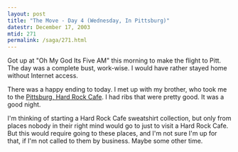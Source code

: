 ```yaml
---
layout: post
title: "The Move - Day 4 (Wednesday, In Pittsburg)"
datestr: December 17, 2003
mtid: 271
permalink: /saga/271.html
---
```


Got up at "Oh My God Its Five AM" this morning to make the flight to Pitt.  The day was a complete bust, work-wise.  I would have rather stayed home without Internet access.

There was a happy ending to today.  I met up with my brother, who took me to the <a href="http://www.hardrock.com/locations/cafes/cafes.aspx?lc=PITT" title="Hard Rock Cafe - Cafes - HRC Pittsburgh">Pittsburg, Hard Rock Cafe</a>.  I had ribs that were pretty good.  It was a good night.

I'm thinking of starting a Hard Rock Cafe sweatshirt collection, but only from places nobody in their right mind would go to just to visit a Hard Rock Cafe.  But this would require going to these places, and I'm not sure I'm up for that, if I'm not called to them by business.  Maybe some other time.

